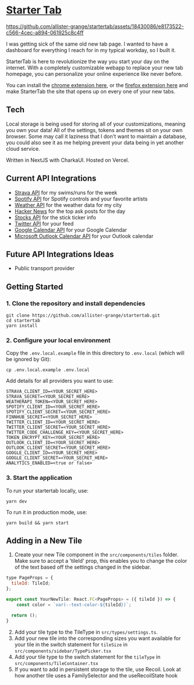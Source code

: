 # [Starter Tab](https://startertab.com/)

https://github.com/allister-grange/startertab/assets/18430086/e8173522-c566-4cec-a894-061925c8c4ff

I was getting sick of the same old new tab page. I wanted to have a dashboard for everything I reach for in my typical workday, so I built it. 

StarterTab is here to revolutionize the way you start your day on the internet. With a completely customizable webapp to replace your new tab homepage, you can personalize your online experience like never before.

You can install the [chrome extension here](https://chrome.google.com/webstore/detail/custom-new-tab-url/mmjbdbjnoablegbkcklggeknkfcjkjia?hl=en), or the [firefox extension here](https://addons.mozilla.org/en-US/firefox/addon/startertab-your-next-new-tab/) and make StarterTab the site that opens up on every one of your new tabs.

## Tech

Local storage is being used for storing all of your customizations, meaning you own your data! All of the settings, tokens and themes sit on your own browser. Some may call it laziness that I don't want to maintain a database, you could also see it as me helping prevent your data being in yet another cloud service.

Written in NextJS with CharkaUI. Hosted on Vercel.

## Current API Integrations

- [Strava API](https://developers.strava.com/docs/reference/) for my swims/runs for the week
- [Spotify API](https://developer.spotify.com/documentation/web-api/) for Spotify controls and your favorite artists
- [Weather API](https://www.weatherapi.com/) for the weather data for my city
- [Hacker News](https://hackernews.api-docs.io/) for the top ask posts for the day
- [Stocks API](https://finnhub.io/docs/api) for the stick ticker info
- [Twitter API](https://developer.twitter.com/en/docs/twitter-api) for your feed
- [Google Calendar API](https://developers.google.com/calendar/api/guides/overview) for your Google Calendar
- [Microsoft Outlook Calendar API](https://learn.microsoft.com/en-us/graph/outlook-calendar-concept-overview) for your Outlook calendar

## Future API Integrations Ideas

- Public transport provider

## Getting Started

### 1. Clone the repository and install dependencies

```
git clone https://github.com/allister-grange/startertab.git
cd startertab
yarn install
```

### 2. Configure your local environment

Copy the `.env.local.example` file in this directory to `.env.local` (which will be ignored by Git):

```
cp .env.local.example .env.local
```

Add details for all providers you want to use:

```
STRAVA_CLIENT_ID=<YOUR_SECRET_HERE>
STRAVA_SECRET=<YOUR_SECRET_HERE>
WEATHERAPI_TOKEN=<YOUR_SECRET_HERE>
SPOTIFY_CLIENT_ID=<YOUR_SECRET_HERE>
SPOTIFY_CLIENT_SECRET=<YOUR_SECRET_HERE>
FINNHUB_SECRET=<YOUR_SECRET_HERE>
TWITTER_CLIENT_ID=<YOUR_SECRET_HERE>
TWITTER_CLIENT_SECRET=<YOUR_SECRET_HERE>
TWITTER_CODE_CHALLENGE_KEY=<YOUR_SECRET_HERE>
TOKEN_ENCRYPT_KEY=<YOUR_SECRET_HERE>
OUTLOOK_CLIENT_ID=<YOUR_SECRET_HERE>
OUTLOOK_CLIENT_SECRET=<YOUR_SECRET_HERE>
GOOGLE_CLIENT_ID=<YOUR_SECRET_HERE>
GOOGLE_CLIENT_SECRET=<YOUR_SECRET_HERE>
ANALYTICS_ENABLED=<true or false>
```

### 3. Start the application

To run your startertab locally, use:

```
yarn dev
```

To run it in production mode, use:

```
yarn build && yarn start
```

## Adding in a New Tile

1. Create your new Tile component in the `src/components/tiles` folder. Make sure to accept a 'tileId' prop, this enables you to change the color of the text based off the settings changed in the sidebar.

```js
type PageProps = {
  tileId: TileId;
};

export const YourNewTile: React.FC<PageProps> = ({ tileId }) => {
    const color = `var(--text-color-${tileId})`;

  return ();
}
```

2. Add your tile type to the TileType in `src/types/settings.ts`.
3. Add your new tile into the corresponding sizes you want available for your tile in the switch statement for `tileSize` in `src/components/sidebar/TypePicker.tsx`
4. Add your tile type to the switch statement for the `tileType` in `src/components/TileContainer.tsx`
5. If you want to add in persistent storage to the tile, use Recoil. Look at how another tile uses a FamilySelector and the useRecoilState hook
